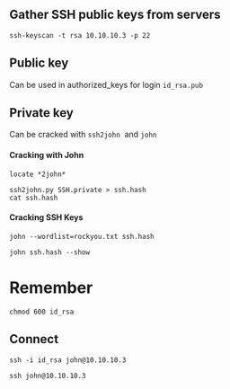 ## Gather SSH public keys from servers

```
ssh-keyscan -t rsa 10.10.10.3 -p 22
```

## Public key

Can be used in authorized_keys for login `id_rsa.pub`

## Private key

Can be cracked with `ssh2john`  and `john` 

#### Cracking with John

```
locate *2john*
```

```
ssh2john.py SSH.private > ssh.hash
cat ssh.hash 
```

#### Cracking SSH Keys

```
john --wordlist=rockyou.txt ssh.hash
```

```
john ssh.hash --show
```

# Remember

 ```
chmod 600 id_rsa
```

## Connect 

```
ssh -i id_rsa john@10.10.10.3

ssh john@10.10.10.3
```
